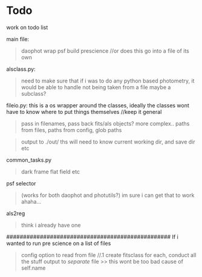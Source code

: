 # Todo

work on todo list

main file:
> daophot wrap
> psf build
> prescience //or does this go into a file of its own 

alsclass.py:
> need to make sure that if i was to do any python based photometry, it would be able to handle not being taken from a file
> maybe a subclass?

fileio.py:
this is a os wrapper around the classes, ideally the classes wont have to know where to put things themselves //keep it general
> pass in filenames, pass back fits/als objects?
> more complex.. paths from files, paths from config, glob paths

> output to ./out/
> ths will need to know current working dir, and save dir etc

common_tasks.py
> dark frame flat field etc
> 

psf selector 
> (works for both daophot and photutils?) im sure i can get that to work ahaha...

als2reg
> think i already have one





#################################################
If i wanted to run pre science on a list of files
> config option to read from file     //.1
> create fitsclass for each, conduct all the stuff
> output to *separate* file >> this wont be too bad cause of self.name

